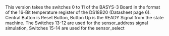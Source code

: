 This version takes the switches 0 to 11 of the BASYS-3 Board in the format of the 16-Bit temperature register of the DS18B20 (Datasheet page 6). Central Button is Reset Button, Button Up is the READY Signal from the state machine. 
The Switches 13-12 are used for the sensor_address signal simulation,
Switches 15-14 are used for the sensor_select